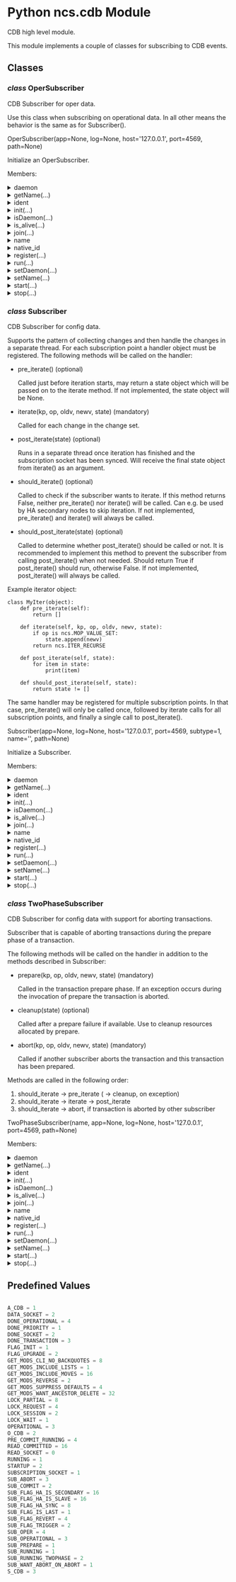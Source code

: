 # Python ncs.cdb Module

CDB high level module.

This module implements a couple of classes for subscribing
to CDB events.

## Classes

### _class_ **OperSubscriber**

CDB Subscriber for oper data.

Use this class when subscribing on operational data. In all other means
the behavior is the same as for Subscriber().

OperSubscriber(app=None, log=None, host='127.0.0.1', port=4569, path=None)

Initialize an OperSubscriber.

Members:

<details>

<summary>daemon</summary>

A boolean value indicating whether this thread is a daemon thread.

This must be set before start() is called, otherwise RuntimeError is
raised. Its initial value is inherited from the creating thread; the
main thread is not a daemon thread and therefore all threads created in
the main thread default to daemon = False.

The entire Python program exits when only daemon threads are left.

</details>

<details>

<summary>getName(...)</summary>

Method:

```python
getName(self)
```

Return a string used for identification purposes only.

This method is deprecated, use the name attribute instead.

</details>

<details>

<summary>ident</summary>

_Readonly property_

Thread identifier of this thread or None if it has not been started.

This is a nonzero integer. See the get_ident() function. Thread
identifiers may be recycled when a thread exits and another thread is
created. The identifier is available even after the thread has exited.

</details>

<details>

<summary>init(...)</summary>

Method:

```python
init(self)
```

Custom initialization.

Override this method to do custom initialization without needing
to override __init__.

</details>

<details>

<summary>isDaemon(...)</summary>

Method:

```python
isDaemon(self)
```

Return whether this thread is a daemon.

This method is deprecated, use the daemon attribute instead.

</details>

<details>

<summary>is_alive(...)</summary>

Method:

```python
is_alive(self)
```

Return whether the thread is alive.

This method returns True just before the run() method starts until just
after the run() method terminates. See also the module function
enumerate().

</details>

<details>

<summary>join(...)</summary>

Method:

```python
join(self, timeout=None)
```

Wait until the thread terminates.

This blocks the calling thread until the thread whose join() method is
called terminates -- either normally or through an unhandled exception
or until the optional timeout occurs.

When the timeout argument is present and not None, it should be a
floating point number specifying a timeout for the operation in seconds
(or fractions thereof). As join() always returns None, you must call
is_alive() after join() to decide whether a timeout happened -- if the
thread is still alive, the join() call timed out.

When the timeout argument is not present or None, the operation will
block until the thread terminates.

A thread can be join()ed many times.

join() raises a RuntimeError if an attempt is made to join the current
thread as that would cause a deadlock. It is also an error to join() a
thread before it has been started and attempts to do so raises the same
exception.

</details>

<details>

<summary>name</summary>

A string used for identification purposes only.

It has no semantics. Multiple threads may be given the same name. The
initial name is set by the constructor.

</details>

<details>

<summary>native_id</summary>

_Readonly property_

Native integral thread ID of this thread, or None if it has not been started.

This is a non-negative integer. See the get_native_id() function.
This represents the Thread ID as reported by the kernel.

</details>

<details>

<summary>register(...)</summary>

Method:

```python
register(self, path, iter_obj=None, iter_flags=1, priority=0, flags=0, subtype=None)
```

Register an iterator object at a specific path.

Setting 'iter_obj' to None will internally use 'self' as the iterator
object which means that Subscriber needs to be sub-classed.

Operational and configuration subscriptions can be done on the
same Subscriber, but in that case the notifications may be
arbitrarily interleaved, including operational notifications
arriving between different configuration notifications for the
same transaction. If this is a problem, use separate
Subscriber instances for operational and configuration
subscriptions.

Arguments:

* path -- path to node (str)
* iter_object -- iterator object (obj, optional)
* iter_flags -- iterator flags (int, optional)
* priority -- priority order for subscribers (int)
* flags -- additional subscriber flags (int)
* subtype -- subscriber type SUB_RUNNING, SUB_RUNNING_TWOPHASE,
            SUB_OPERATIONAL (cdb)

Returns:

* subscription point (int)

Flags (cdb):

* SUB_WANT_ABORT_ON_ABORT

Iterator Flags (ncs):

* ITER_WANT_PREV
* ITER_WANT_ANCESTOR_DELETE
* ITER_WANT_ATTR
* ITER_WANT_CLI_STR
* ITER_WANT_SCHEMA_ORDER
* ITER_WANT_LEAF_FIRST_ORDER
* ITER_WANT_LEAF_LAST_ORDER
* ITER_WANT_REVERSE
* ITER_WANT_P_CONTAINER
* ITER_WANT_CLI_ORDER

</details>

<details>

<summary>run(...)</summary>

Method:

```python
run(self)
```

Main processing loop.

</details>

<details>

<summary>setDaemon(...)</summary>

Method:

```python
setDaemon(self, daemonic)
```

Set whether this thread is a daemon.

This method is deprecated, use the .daemon property instead.

</details>

<details>

<summary>setName(...)</summary>

Method:

```python
setName(self, name)
```

Set the name string for this thread.

This method is deprecated, use the name attribute instead.

</details>

<details>

<summary>start(...)</summary>

Method:

```python
start(self)
```

Start the subscriber.

</details>

<details>

<summary>stop(...)</summary>

Method:

```python
stop(self)
```

Stop the subscriber.

</details>

### _class_ **Subscriber**

CDB Subscriber for config data.

Supports the pattern of collecting changes and then handle the changes in
a separate thread. For each subscription point a handler object must be
registered. The following methods will be called on the handler:

* pre_iterate() (optional)

    Called just before iteration starts, may return a state object
    which will be passed on to the iterate method. If not implemented,
    the state object will be None.

* iterate(kp, op, oldv, newv, state) (mandatory)

    Called for each change in the change set.

* post_iterate(state) (optional)

    Runs in a separate thread once iteration has finished and the
    subscription socket has been synced. Will receive the final state
    object from iterate() as an argument.

* should_iterate() (optional)

    Called to check if the subscriber wants to iterate. If this method
    returns False, neither pre_iterate() nor iterate() will be called.
    Can e.g. be used by HA secondary nodes to skip iteration. If not
    implemented, pre_iterate() and iterate() will always be called.

* should_post_iterate(state) (optional)

    Called to determine whether post_iterate() should be called
    or not. It is recommended to implement this method to prevent
    the subscriber from calling post_iterate() when not needed.
    Should return True if post_iterate() should run, otherwise False.
    If not implemented, post_iterate() will always be called.

Example iterator object:

    class MyIter(object):
        def pre_iterate(self):
            return []

        def iterate(self, kp, op, oldv, newv, state):
            if op is ncs.MOP_VALUE_SET:
                state.append(newv)
            return ncs.ITER_RECURSE

        def post_iterate(self, state):
            for item in state:
                print(item)

        def should_post_iterate(self, state):
            return state != []

The same handler may be registered for multiple subscription points.
In that case, pre_iterate() will only be called once, followed by iterate
calls for all subscription points, and finally a single call to
post_iterate().

Subscriber(app=None, log=None, host='127.0.0.1', port=4569, subtype=1, name='', path=None)

Initialize a Subscriber.

Members:

<details>

<summary>daemon</summary>

A boolean value indicating whether this thread is a daemon thread.

This must be set before start() is called, otherwise RuntimeError is
raised. Its initial value is inherited from the creating thread; the
main thread is not a daemon thread and therefore all threads created in
the main thread default to daemon = False.

The entire Python program exits when only daemon threads are left.

</details>

<details>

<summary>getName(...)</summary>

Method:

```python
getName(self)
```

Return a string used for identification purposes only.

This method is deprecated, use the name attribute instead.

</details>

<details>

<summary>ident</summary>

_Readonly property_

Thread identifier of this thread or None if it has not been started.

This is a nonzero integer. See the get_ident() function. Thread
identifiers may be recycled when a thread exits and another thread is
created. The identifier is available even after the thread has exited.

</details>

<details>

<summary>init(...)</summary>

Method:

```python
init(self)
```

Custom initialization.

Override this method to do custom initialization without needing
to override __init__.

</details>

<details>

<summary>isDaemon(...)</summary>

Method:

```python
isDaemon(self)
```

Return whether this thread is a daemon.

This method is deprecated, use the daemon attribute instead.

</details>

<details>

<summary>is_alive(...)</summary>

Method:

```python
is_alive(self)
```

Return whether the thread is alive.

This method returns True just before the run() method starts until just
after the run() method terminates. See also the module function
enumerate().

</details>

<details>

<summary>join(...)</summary>

Method:

```python
join(self, timeout=None)
```

Wait until the thread terminates.

This blocks the calling thread until the thread whose join() method is
called terminates -- either normally or through an unhandled exception
or until the optional timeout occurs.

When the timeout argument is present and not None, it should be a
floating point number specifying a timeout for the operation in seconds
(or fractions thereof). As join() always returns None, you must call
is_alive() after join() to decide whether a timeout happened -- if the
thread is still alive, the join() call timed out.

When the timeout argument is not present or None, the operation will
block until the thread terminates.

A thread can be join()ed many times.

join() raises a RuntimeError if an attempt is made to join the current
thread as that would cause a deadlock. It is also an error to join() a
thread before it has been started and attempts to do so raises the same
exception.

</details>

<details>

<summary>name</summary>

A string used for identification purposes only.

It has no semantics. Multiple threads may be given the same name. The
initial name is set by the constructor.

</details>

<details>

<summary>native_id</summary>

_Readonly property_

Native integral thread ID of this thread, or None if it has not been started.

This is a non-negative integer. See the get_native_id() function.
This represents the Thread ID as reported by the kernel.

</details>

<details>

<summary>register(...)</summary>

Method:

```python
register(self, path, iter_obj=None, iter_flags=1, priority=0, flags=0, subtype=None)
```

Register an iterator object at a specific path.

Setting 'iter_obj' to None will internally use 'self' as the iterator
object which means that Subscriber needs to be sub-classed.

Operational and configuration subscriptions can be done on the
same Subscriber, but in that case the notifications may be
arbitrarily interleaved, including operational notifications
arriving between different configuration notifications for the
same transaction. If this is a problem, use separate
Subscriber instances for operational and configuration
subscriptions.

Arguments:

* path -- path to node (str)
* iter_object -- iterator object (obj, optional)
* iter_flags -- iterator flags (int, optional)
* priority -- priority order for subscribers (int)
* flags -- additional subscriber flags (int)
* subtype -- subscriber type SUB_RUNNING, SUB_RUNNING_TWOPHASE,
            SUB_OPERATIONAL (cdb)

Returns:

* subscription point (int)

Flags (cdb):

* SUB_WANT_ABORT_ON_ABORT

Iterator Flags (ncs):

* ITER_WANT_PREV
* ITER_WANT_ANCESTOR_DELETE
* ITER_WANT_ATTR
* ITER_WANT_CLI_STR
* ITER_WANT_SCHEMA_ORDER
* ITER_WANT_LEAF_FIRST_ORDER
* ITER_WANT_LEAF_LAST_ORDER
* ITER_WANT_REVERSE
* ITER_WANT_P_CONTAINER
* ITER_WANT_CLI_ORDER

</details>

<details>

<summary>run(...)</summary>

Method:

```python
run(self)
```

Main processing loop.

</details>

<details>

<summary>setDaemon(...)</summary>

Method:

```python
setDaemon(self, daemonic)
```

Set whether this thread is a daemon.

This method is deprecated, use the .daemon property instead.

</details>

<details>

<summary>setName(...)</summary>

Method:

```python
setName(self, name)
```

Set the name string for this thread.

This method is deprecated, use the name attribute instead.

</details>

<details>

<summary>start(...)</summary>

Method:

```python
start(self)
```

Start the subscriber.

</details>

<details>

<summary>stop(...)</summary>

Method:

```python
stop(self)
```

Stop the subscriber.

</details>

### _class_ **TwoPhaseSubscriber**

CDB Subscriber for config data with support for aborting transactions.

Subscriber that is capable of aborting transactions during the
prepare phase of a transaction.

The following methods will be called on the handler in addition to
the methods described in Subscriber:

* prepare(kp, op, oldv, newv, state) (mandatory)

    Called in the transaction prepare phase. If an exception occurs
    during the invocation of prepare the transaction is aborted.

* cleanup(state) (optional)

    Called after a prepare failure if available. Use to cleanup
    resources allocated by prepare.

* abort(kp, op, oldv, newv, state) (mandatory)

    Called if another subscriber aborts the transaction and this
    transaction has been prepared.

Methods are called in the following order:

1. should_iterate -> pre_iterate ( -> cleanup, on exception)
2. should_iterate -> iterate -> post_iterate
3. should_iterate -> abort, if transaction is aborted by other subscriber

TwoPhaseSubscriber(name, app=None, log=None, host='127.0.0.1', port=4569, path=None)

Members:

<details>

<summary>daemon</summary>

A boolean value indicating whether this thread is a daemon thread.

This must be set before start() is called, otherwise RuntimeError is
raised. Its initial value is inherited from the creating thread; the
main thread is not a daemon thread and therefore all threads created in
the main thread default to daemon = False.

The entire Python program exits when only daemon threads are left.

</details>

<details>

<summary>getName(...)</summary>

Method:

```python
getName(self)
```

Return a string used for identification purposes only.

This method is deprecated, use the name attribute instead.

</details>

<details>

<summary>ident</summary>

_Readonly property_

Thread identifier of this thread or None if it has not been started.

This is a nonzero integer. See the get_ident() function. Thread
identifiers may be recycled when a thread exits and another thread is
created. The identifier is available even after the thread has exited.

</details>

<details>

<summary>init(...)</summary>

Method:

```python
init(self)
```

Custom initialization.

Override this method to do custom initialization without needing
to override __init__.

</details>

<details>

<summary>isDaemon(...)</summary>

Method:

```python
isDaemon(self)
```

Return whether this thread is a daemon.

This method is deprecated, use the daemon attribute instead.

</details>

<details>

<summary>is_alive(...)</summary>

Method:

```python
is_alive(self)
```

Return whether the thread is alive.

This method returns True just before the run() method starts until just
after the run() method terminates. See also the module function
enumerate().

</details>

<details>

<summary>join(...)</summary>

Method:

```python
join(self, timeout=None)
```

Wait until the thread terminates.

This blocks the calling thread until the thread whose join() method is
called terminates -- either normally or through an unhandled exception
or until the optional timeout occurs.

When the timeout argument is present and not None, it should be a
floating point number specifying a timeout for the operation in seconds
(or fractions thereof). As join() always returns None, you must call
is_alive() after join() to decide whether a timeout happened -- if the
thread is still alive, the join() call timed out.

When the timeout argument is not present or None, the operation will
block until the thread terminates.

A thread can be join()ed many times.

join() raises a RuntimeError if an attempt is made to join the current
thread as that would cause a deadlock. It is also an error to join() a
thread before it has been started and attempts to do so raises the same
exception.

</details>

<details>

<summary>name</summary>

A string used for identification purposes only.

It has no semantics. Multiple threads may be given the same name. The
initial name is set by the constructor.

</details>

<details>

<summary>native_id</summary>

_Readonly property_

Native integral thread ID of this thread, or None if it has not been started.

This is a non-negative integer. See the get_native_id() function.
This represents the Thread ID as reported by the kernel.

</details>

<details>

<summary>register(...)</summary>

Method:

```python
register(self, path, iter_obj=None, iter_flags=1, priority=0, flags=0, subtype=None)
```

Register an iterator object at a specific path.

Setting 'iter_obj' to None will internally use 'self' as the iterator
object which means that TwoPhaseSubscriber needs to be sub-classed.

Operational and configuration subscriptions can be done on the
same TwoPhaseSubscriber, but in that case the notifications may be
arbitrarily interleaved, including operational notifications
arriving between different configuration notifications for the
same transaction. If this is a problem, use separate
TwoPhaseSubscriber instances for operational and configuration
subscriptions.

For arguments and flags, see Subscriber.register()

</details>

<details>

<summary>run(...)</summary>

Method:

```python
run(self)
```

Main processing loop.

</details>

<details>

<summary>setDaemon(...)</summary>

Method:

```python
setDaemon(self, daemonic)
```

Set whether this thread is a daemon.

This method is deprecated, use the .daemon property instead.

</details>

<details>

<summary>setName(...)</summary>

Method:

```python
setName(self, name)
```

Set the name string for this thread.

This method is deprecated, use the name attribute instead.

</details>

<details>

<summary>start(...)</summary>

Method:

```python
start(self)
```

Start the subscriber.

</details>

<details>

<summary>stop(...)</summary>

Method:

```python
stop(self)
```

Stop the subscriber.

</details>

## Predefined Values

```python

A_CDB = 1
DATA_SOCKET = 2
DONE_OPERATIONAL = 4
DONE_PRIORITY = 1
DONE_SOCKET = 2
DONE_TRANSACTION = 3
FLAG_INIT = 1
FLAG_UPGRADE = 2
GET_MODS_CLI_NO_BACKQUOTES = 8
GET_MODS_INCLUDE_LISTS = 1
GET_MODS_INCLUDE_MOVES = 16
GET_MODS_REVERSE = 2
GET_MODS_SUPPRESS_DEFAULTS = 4
GET_MODS_WANT_ANCESTOR_DELETE = 32
LOCK_PARTIAL = 8
LOCK_REQUEST = 4
LOCK_SESSION = 2
LOCK_WAIT = 1
OPERATIONAL = 3
O_CDB = 2
PRE_COMMIT_RUNNING = 4
READ_COMMITTED = 16
READ_SOCKET = 0
RUNNING = 1
STARTUP = 2
SUBSCRIPTION_SOCKET = 1
SUB_ABORT = 3
SUB_COMMIT = 2
SUB_FLAG_HA_IS_SECONDARY = 16
SUB_FLAG_HA_IS_SLAVE = 16
SUB_FLAG_HA_SYNC = 8
SUB_FLAG_IS_LAST = 1
SUB_FLAG_REVERT = 4
SUB_FLAG_TRIGGER = 2
SUB_OPER = 4
SUB_OPERATIONAL = 3
SUB_PREPARE = 1
SUB_RUNNING = 1
SUB_RUNNING_TWOPHASE = 2
SUB_WANT_ABORT_ON_ABORT = 1
S_CDB = 3
```
